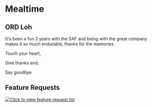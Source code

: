 # Mealtime

## ORD Loh
It's been a fun 2 years with the SAF and being with the great company makes it so much endurable, thanks for the memories.


Touch your heart,

Give thanks and,

Say goodbye

## Feature Requests
[![Click to view feature request list](http://feathub.com/GPHofficial/Mealtime?format=svg)](http://feathub.com/GPHofficial/Mealtime)
